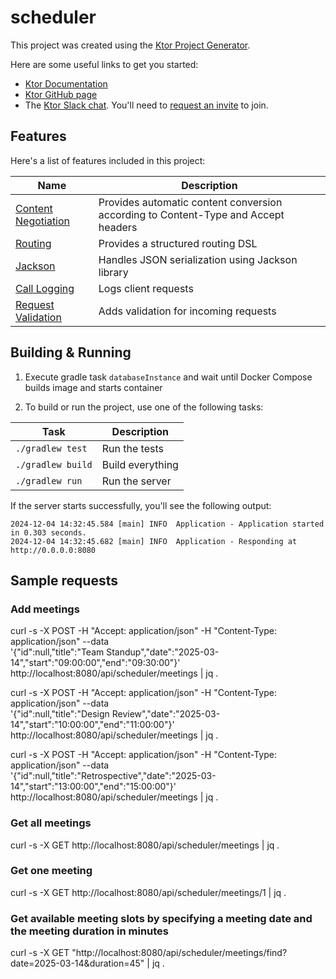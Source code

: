 # scheduler

This project was created using the [Ktor Project Generator](https://start.ktor.io).

Here are some useful links to get you started:

- [Ktor Documentation](https://ktor.io/docs/home.html)
- [Ktor GitHub page](https://github.com/ktorio/ktor)
- The [Ktor Slack chat](https://app.slack.com/client/T09229ZC6/C0A974TJ9). You'll need to [request an invite](https://surveys.jetbrains.com/s3/kotlin-slack-sign-up) to join.

## Features

Here's a list of features included in this project:

| Name                                                               | Description                                                                        |
|--------------------------------------------------------------------|------------------------------------------------------------------------------------|
| [Content Negotiation](https://start.ktor.io/p/content-negotiation) | Provides automatic content conversion according to Content-Type and Accept headers |
| [Routing](https://start.ktor.io/p/routing)                         | Provides a structured routing DSL                                                  |
| [Jackson](https://start.ktor.io/p/ktor-jackson)                    | Handles JSON serialization using Jackson library                                   |
| [Call Logging](https://start.ktor.io/p/call-logging)               | Logs client requests                                                               |
| [Request Validation](https://start.ktor.io/p/request-validation)   | Adds validation for incoming requests                                              |

## Building & Running

1. Execute gradle task `databaseInstance` and wait until Docker Compose builds image and starts container

1. To build or run the project, use one of the following tasks:

| Task              | Description                                                          |
|-------------------|----------------------------------------------------------------------|
| `./gradlew test`  | Run the tests                                                        |
| `./gradlew build` | Build everything                                                     |
| `./gradlew run`   | Run the server                                                       |

If the server starts successfully, you'll see the following output:

```
2024-12-04 14:32:45.584 [main] INFO  Application - Application started in 0.303 seconds.
2024-12-04 14:32:45.682 [main] INFO  Application - Responding at http://0.0.0.0:8080
```

## Sample requests

### Add meetings

curl -s -X POST -H "Accept: application/json" -H "Content-Type: application/json" --data \
'{"id":null,"title":"Team Standup","date":"2025-03-14","start":"09:00:00","end":"09:30:00"}' \
http://localhost:8080/api/scheduler/meetings | jq .

curl -s -X POST -H "Accept: application/json" -H "Content-Type: application/json" --data \
'{"id":null,"title":"Design Review","date":"2025-03-14","start":"10:00:00","end":"11:00:00"}' \
http://localhost:8080/api/scheduler/meetings | jq .

curl -s -X POST -H "Accept: application/json" -H "Content-Type: application/json" --data \
'{"id":null,"title":"Retrospective","date":"2025-03-14","start":"13:00:00","end":"15:00:00"}' \
http://localhost:8080/api/scheduler/meetings | jq .

### Get all meetings

curl -s -X GET http://localhost:8080/api/scheduler/meetings | jq .

### Get one meeting

curl -s -X GET http://localhost:8080/api/scheduler/meetings/1 | jq .

### Get available meeting slots by specifying a meeting date and the meeting duration in minutes

curl -s -X GET "http://localhost:8080/api/scheduler/meetings/find?date=2025-03-14&duration=45" | jq .

